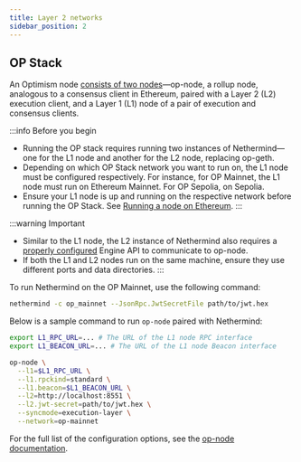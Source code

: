 ```yaml
---
title: Layer 2 networks
sidebar_position: 2
---
```


## OP Stack

An Optimism node [consists of two nodes](https://docs.optimism.io/builders/node-operators/architecture)—op-node, a rollup node, analogous to a consensus client in Ethereum, paired with a Layer 2 (L2) execution client, and a Layer 1 (L1) node of a pair of execution and consensus clients.

:::info Before you begin
- Running the OP stack requires running two instances of Nethermind—one for the L1 node and another for the L2 node, replacing op-geth.
- Depending on which OP Stack network you want to run on, the L1 node must be configured respectively. For instance, for OP Mainnet, the L1 node must run on Ethereum Mainnet. For OP Sepolia, on Sepolia.
- Ensure your L1 node is up and running on the respective network before running the OP Stack. See [Running a node on Ethereum](running-node.md#ethereum).
:::

:::warning Important
- Similar to the L1 node, the L2 instance of Nethermind also requires a [properly configured](consensus-clients.md#configuring-json-rpc-interface) Engine API to communicate to op-node.
- If both the L1 and L2 nodes run on the same machine, ensure they use different ports and data directories.
:::

To run Nethermind on the OP Mainnet, use the following command:

```bash
nethermind -c op_mainnet --JsonRpc.JwtSecretFile path/to/jwt.hex
```

Below is a sample command to run `op-node` paired with Nethermind:

```bash
export L1_RPC_URL=... # The URL of the L1 node RPC interface
export L1_BEACON_URL=... # The URL of the L1 node Beacon interface

op-node \
  --l1=$L1_RPC_URL \
  --l1.rpckind=standard \
  --l1.beacon=$L1_BEACON_URL \
  --l2=http://localhost:8551 \
  --l2.jwt-secret=path/to/jwt.hex \
  --syncmode=execution-layer \
  --network=op-mainnet
```

For the full list of the configuration options, see the [op-node documentation](https://docs.optimism.io/builders/node-operators/configuration/consensus-config).
